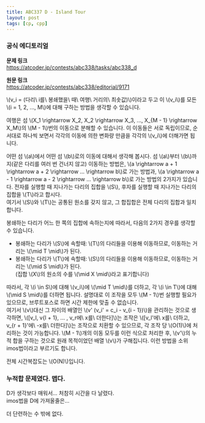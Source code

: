 ```yaml
---
title: ABC337 D - Island Tour
layout: post
tags: [cp, cpp]
---
```

### 공식 에디토리얼

**문제 링크**  
<https://atcoder.jp/contests/abc338/tasks/abc338_d>

**원문 링크**  
<https://atcoder.jp/contests/abc338/editorial/9171>

\\(v_i = (다리\ i를\ 봉쇄했을\ 때\ 여행\ 거리의\ 최솟값)\\)이라고 두고 이 \\(v_i\\)를 모든 \\(i = 1, 2, ..., M\\)에 대해 구하는 방법을 생각할 수 있습니다.

여행은 섬 \\(X_1 \rightarrow X_2, X_2 \rightarrow X_3, ..., X_{M - 1} \rightarrow X_M\\)의 \\(M - 1\\)번의 이동으로 분해할 수 있습니다. 이 이동들은 서로 독립이므로, 순서대로 하나씩 보면서 각각의 이동에 의한 변화량 만큼을 각각의 \\(v_i\\)에 더해가면 됩니다.

어떤 섬 \\(a\\)에서 어떤 섬 \\(b\\)로의 이동에 대해서 생각해 봅시다. 섬 \\(a\\)부터 \\(b\\)까지(같은 다리를 여러 번 건너지 않고) 이동하는 방법은, \\(a \rightarrow a + 1 \rightarrow a + 2 \rightarrow ... \rightarrow b\\)로 가는 방법과, \\(a \rightarrow a - 1 \rightarrow a - 2 \rightarrow ... \rightarrow b\\)로 가는 방법의 2가지가 있습니다. 전자를 실행할 때 지나가는 다리의 집합을 \\(S\\), 후자를 실행할 때 지나가는 다리의 집합을 \\(T\\)라고 합시다.  
여기서 \\(S\\)와 \\(T\\)는 공통된 원소를 갖지 않고, 그 합집합은 전체 다리의 집합과 일치합니다.

봉쇄하는 다리가 어느 한 쪽의 집합에 속하는지에 따라서, 다음의 2가지 경우를 생각할 수 있습니다.

- 봉쇄하는 다리가 \\(S\\)에 속할때: \\(T\\)의 다리들을 이용해 이동하므로, 이동하는 거리는 \\(\mid T \mid\\)가 된다.
- 봉쇄하는 다리가 \\(T\\)에 속할때: \\(S\\)의 다리들을 이용해 이동하므로, 이동하는 거리는 \\(\mid S \mid\\)가 된다.  
(집합 \\(X\\)의 원소의 수를 \\(\mid X \mid\\)라고 표기합니다)

따라서, 각 \\(i \in S\\)에 대해 \\(v_i\\)에 \\(\mid T \mid\\)를 더하고, 각 \\(i \in T\\)에 대해 \\(\mid S \mid\\)를 더하면 됩니다. 설명대로 이 조작을 모두 \\(M - 1\\)번 실행할 필요가 있으므로, 브루트포스로 하면 시간 제한에 맞출 수 없습니다.  
여기서 \\(v\\)대신 그 차이의 배열인 \\(v' (v_i' = c_i - v_{i - 1})\\)을 관리하는 것으로 생각하면, \\([v_l, v{l + 1}, ... , v_r에\ x를\ 더한다]\\)는 조작은 \\([v_l'에\ x를\ 더하고, v_{r + 1}'에\ -x를\ 더한다]\\)는 조작으로 치환할 수 있으므로, 각 조작 당 \\(O(1)\\)에 처리하는 것이 가능합니다. \\(M - 1\\)개의 이동 모두를 이런 식으로 처리한 후, \\(v'\\)의 누적 합을 구하는 것으로 원래 목적이었던 배열 \\(v\\)가 구해집니다. 이런 방법을 소위 imos법이라고 부르기도 합니다.

전체 시간복잡도는 \\(O(N)\\)입니다.

### 누적합 문제였다. 맵다.

D가 생각보다 매워서... 처참히 시간을 다 날렸다.  
imos법을 D에 가져올줄은...

더 단련하는 수 밖에 없다.